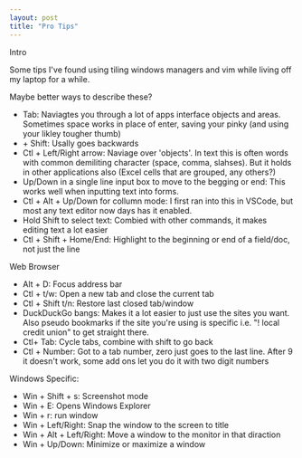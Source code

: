 ```yaml
---
layout: post
title: "Pro Tips"
---
```


Intro

Some tips I've found using tiling windows managers and vim while living off my laptop for a while.

Maybe better ways to describe these?

- Tab: Naviagtes you through a lot of apps interface objects and areas. Sometimes space works in place of enter, saving your pinky (and using your likley tougher thumb)
- <navigate> + Shift: Usally goes backwards
- Ctl + Left/Right arrow: Naviage over 'objects'. In text this is often words with common demiliting character (space, comma, slahses). But it holds in other applications also (Excel cells that are grouped, any others?)
- Up/Down in a single line input box to move to the begging or end: This works well when inputting text into forms.
- Ctl + Alt + Up/Down for collumn mode: I first ran into this in VSCode, but most any text editor now days has it enabled.
- Hold Shift to select text: Combied with other commands, it makes editing text a lot easier
- Ctl + Shift + Home/End: Highlight to the beginning or end of a field/doc, not just the line

Web Browser
- Alt + D: Focus address bar
- Ctl + t/w: Open a new tab and close the current tab
- Ctl + Shift t/n: Restore last closed tab/window
- DuckDuckGo bangs: Makes it a lot easier to just use the sites you want. Also pseudo bookmarks if the site you're using is specific i.e. "! local credit union" to get straight there.
- Ctl+ Tab: Cycle tabs, combine with shift to go back
- Ctl + Number: Got to a tab number, zero just goes to the last line. After 9 it doesn't work, some add ons let you do it with two digit numbers

Windows Specific:
- Win + Shift + s: Screenshot mode
- Win + E: Opens Windows Explorer
- Win + r: run window
- Win + Left/Right: Snap the window to the screen to title
- Win + Alt + Left/Right: Move a window to the monitor in that diraction
- Win + Up/Down: Minimize or maximize a window
